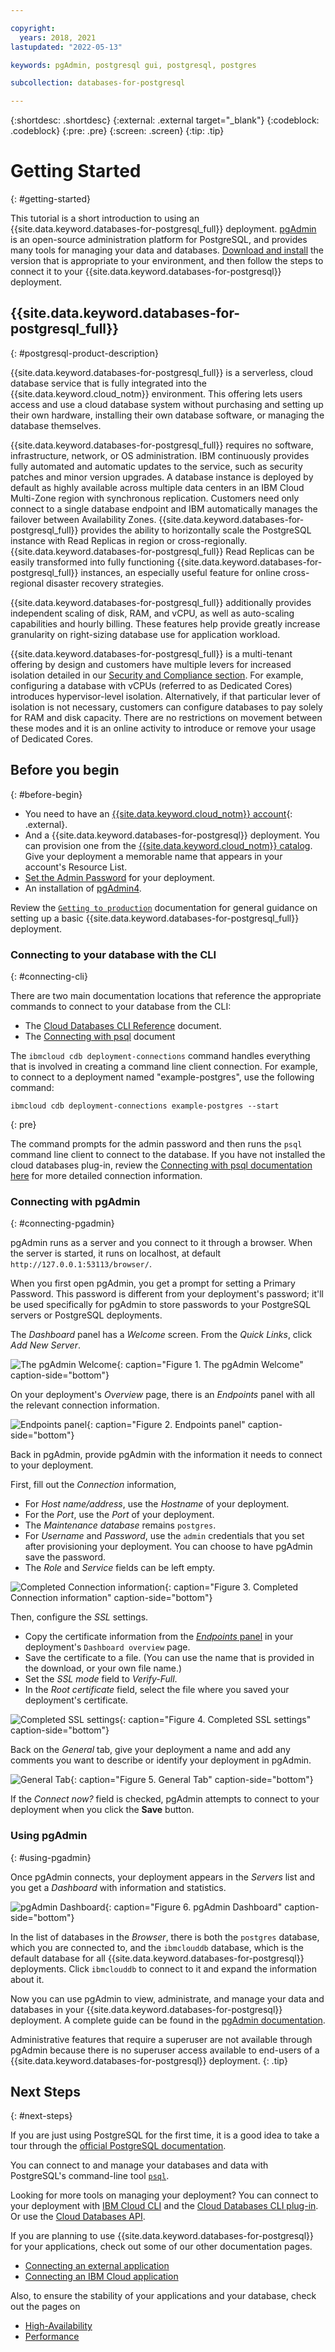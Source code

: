 ```yaml
---

copyright:
  years: 2018, 2021
lastupdated: "2022-05-13"

keywords: pgAdmin, postgresql gui, postgresql, postgres

subcollection: databases-for-postgresql

---
```


{:shortdesc: .shortdesc}
{:external: .external target="_blank"}
{:codeblock: .codeblock}
{:pre: .pre}
{:screen: .screen}
{:tip: .tip}

# Getting Started
{: #getting-started}

This tutorial is a short introduction to using an {{site.data.keyword.databases-for-postgresql_full}} deployment. [pgAdmin](https://www.pgadmin.org/) is an open-source administration platform for PostgreSQL, and provides many tools for managing your data and databases. [Download and install](https://www.pgadmin.org/download/) the version that is appropriate to your environment, and then follow the steps to connect it to your {{site.data.keyword.databases-for-postgresql}} deployment.

## {{site.data.keyword.databases-for-postgresql_full}}
{: #postgresql-product-description}

{{site.data.keyword.databases-for-postgresql_full}} is a serverless, cloud database service that is fully integrated into the {{site.data.keyword.cloud_notm}} environment. This offering lets users access and use a cloud database system without purchasing and setting up their own hardware, installing their own database software, or managing the database themselves.

{{site.data.keyword.databases-for-postgresql_full}} requires no software, infrastructure, network, or OS administration. IBM continuously provides fully automated and automatic updates to the service, such as security patches and minor version upgrades. A database instance is deployed by default as highly available across multiple data centers in an IBM Cloud Multi-Zone region with synchronous replication. Customers need only connect to a single database endpoint and IBM automatically manages the failover between Availability Zones. {{site.data.keyword.databases-for-postgresql_full}} provides the ability to horizontally scale the PostgreSQL instance with Read Replicas in region or cross-regionally. {{site.data.keyword.databases-for-postgresql_full}} Read Replicas can be easily transformed into fully functioning {{site.data.keyword.databases-for-postgresql_full}} instances, an especially useful feature for online cross-regional disaster recovery strategies.

{{site.data.keyword.databases-for-postgresql_full}} additionally provides independent scaling of disk, RAM, and vCPU, as well as auto-scaling capabilities and hourly billing. These features help provide greatly increase granularity on right-sizing database use for application workload.

{{site.data.keyword.databases-for-postgresql_full}} is a multi-tenant offering by design and customers have multiple levers for increased isolation detailed in our [Security and Compliance section](/docs/cloud-databases?topic=cloud-databases-manage-security-compliance). For example, configuring a database with vCPUs (referred to as Dedicated Cores) introduces hypervisor-level isolation. Alternatively, if that particular lever of isolation is not necessary, customers can configure databases to pay solely for RAM and disk capacity. There are no restrictions on movement between these modes and it is an online activity to introduce or remove your usage of Dedicated Cores.

## Before you begin
{: #before-begin}

- You need to have an [{{site.data.keyword.cloud_notm}} account](https://cloud.ibm.com/registration){: .external}.
- And a {{site.data.keyword.databases-for-postgresql}} deployment. You can provision one from the [{{site.data.keyword.cloud_notm}} catalog](https://cloud.ibm.com/catalog/services/databases-for-postgresql). Give your deployment a memorable name that appears in your account's Resource List.
- [Set the Admin Password](/docs/databases-for-postgresql?topic=databases-for-postgresql-admin-password) for your deployment.
- An installation of [pgAdmin4](https://www.pgadmin.org/download/).

Review the [`Getting to production`](/docs/cloud-databases?topic=cloud-databases-best-practices) documentation for general guidance on setting up a basic {{site.data.keyword.databases-for-postgresql_full}} deployment.

### Connecting to your database with the CLI
{: #connecting-cli}

There are two main documentation locations that reference the appropriate commands to connect to your database from the CLI:
- The [Cloud Databases CLI Reference](https://cloud.ibm.com/docs/databases-cli-plugin?topic=databases-cli-plugin-cdb-reference) document. 
- The [Connecting with psql](/docs/databases-for-postgresql?topic=databases-for-postgresql-connecting-psql) document 

The `ibmcloud cdb deployment-connections` command handles everything that is involved in creating a command line client connection. For example, to connect to a deployment named  "example-postgres", use the following command:

```shell
ibmcloud cdb deployment-connections example-postgres --start
```
{: pre}

The command prompts for the admin password and then runs the `psql` command line client to connect to the database. If you have not installed the cloud databases plug-in, review the [Connecting with psql documentation here](/docs/databases-for-postgresql?topic=databases-for-postgresql-connecting-psql) for more detailed connection information.

### Connecting with pgAdmin
{: #connecting-pgadmin}

pgAdmin runs as a server and you connect to it through a browser. When the server is started, it runs on localhost, at default `http://127.0.0.1:53113/browser/`.

When you first open pgAdmin, you get a prompt for setting a Primary Password. This password is different from your deployment's password; it'll be used specifically for pgAdmin to store passwords to your PostgreSQL servers or PostgreSQL deployments.

The _Dashboard_ panel has a _Welcome_ screen. From the _Quick Links_, click _Add New Server_.

![The pgAdmin Welcome](images/getting-started-pgAdmin-welcome.png){: caption="Figure 1. The pgAdmin Welcome" caption-side="bottom"}

On your deployment's _Overview_ page, there is an _Endpoints_ panel with all the relevant connection information.

![Endpoints panel](images/getting-started-endpoints-panel.png){: caption="Figure 2. Endpoints panel" caption-side="bottom"}

Back in pgAdmin, provide pgAdmin with the information it needs to connect to your deployment. 

First, fill out the _Connection_ information, 
- For _Host name/address_, use the _Hostname_ of your deployment.
- For the _Port_, use the _Port_ of your deployment.
- The _Maintenance database_ remains `postgres`.
- For _Username_ and _Password_, use the `admin` credentials that you set after provisioning your deployment. You can choose to have pgAdmin save the password.
- The _Role_ and _Service_ fields can be left empty.

![Completed Connection information](images/getting-started-connection-info.png){: caption="Figure 3. Completed Connection information" caption-side="bottom"}

Then, configure the _SSL_ settings.
- Copy the certificate information from the [_Endpoints_ panel](/docs/databases-for-postgresql?topic=databases-for-postgresql-connection-strings) in your deployment's `Dashboard overview` page.
- Save the certificate  to a file. (You can use the name that is provided in the download, or your own file name.)
- Set the _SSL mode_ field to _Verify-Full_.
- In the _Root certificate_ field, select the file where you saved your deployment's certificate.

![Completed SSL settings](images/getting-started-ssl-settings.png){: caption="Figure 4. Completed SSL settings" caption-side="bottom"}

Back on the _General_ tab, give your deployment a name and add any comments you want to describe or identify your deployment in pgAdmin.

![General Tab](images/getting-started-pgAdmin-general.png){: caption="Figure 5. General Tab" caption-side="bottom"}

If the _Connect now?_ field is checked, pgAdmin attempts to connect to your deployment when you click the **Save** button.

### Using pgAdmin
{: #using-pgadmin}

Once pgAdmin connects, your deployment appears in the _Servers_ list and you get a _Dashboard_ with information and statistics. 

![pgAdmin Dashboard](images/getting-started-pgAdmin-Dashboard.png){: caption="Figure 6. pgAdmin Dashboard" caption-side="bottom"}

In the list of databases in the _Browser_, there is both the `postgres` database, which you are connected to, and the `ibmclouddb` database, which is the default database for all {{site.data.keyword.databases-for-postgresql}} deployments. Click `ibmclouddb` to connect to it and expand the information about it.

Now you can use pgAdmin to view, administrate, and manage your data and databases in your {{site.data.keyword.databases-for-postgresql}} deployment. A complete guide can be found in the [pgAdmin documentation](https://www.pgadmin.org/docs/pgadmin4/latest/index.html).

Administrative features that require a superuser are not available through pgAdmin because there is no superuser access available to end-users of a {{site.data.keyword.databases-for-postgresql}} deployment.
{: .tip}

## Next Steps
{: #next-steps}

If you are just using PostgreSQL for the first time, it is a good idea to take a tour through the [official PostgreSQL documentation](https://www.postgresql.org/docs/). 

You can connect to and manage your databases and data with PostgreSQL's command-line tool [`psql`](/docs/databases-for-postgresql?topic=databases-for-postgresql-connecting-psql).

Looking for more tools on managing your deployment? You can connect to your deployment with [IBM Cloud CLI](/docs/cli?topic=cli-install-ibmcloud-cli) and the [Cloud Databases CLI plug-in](/docs/databases-cli-plugin?topic=databases-cli-plugin-cdb-reference). Or use the [Cloud Databases API](https://cloud.ibm.com/apidocs/cloud-databases-api).

If you are planning to use {{site.data.keyword.databases-for-postgresql}} for your applications, check out some of our other documentation pages.
- [Connecting an external application](/docs/databases-for-postgresql?topic=databases-for-postgresql-external-app)
- [Connecting an IBM Cloud application](/docs/databases-for-postgresql?topic=databases-for-postgresql-ibmcloud-app)

Also, to ensure the stability of your applications and your database, check out the pages on 
- [High-Availability](/docs/databases-for-postgresql?topic=databases-for-postgresql-high-availability)
- [Performance](/docs/databases-for-postgresql?topic=databases-for-postgresql-performance)
